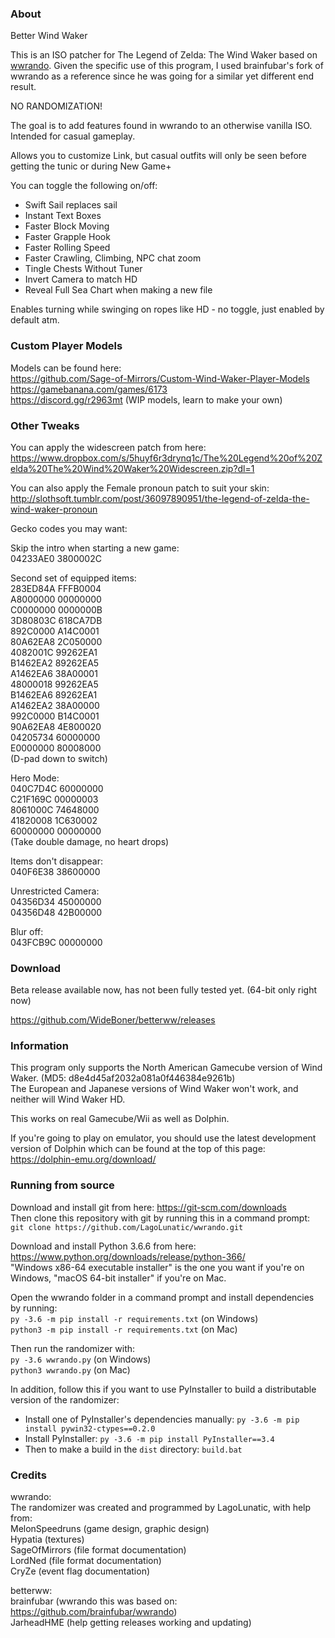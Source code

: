 
### About

Better Wind Waker  
  
This is an ISO patcher for The Legend of Zelda: The Wind Waker based on [wwrando](https://github.com/LagoLunatic/wwrando).
Given the specific use of this program, I used brainfubar's fork of wwrando as a reference since he was going for a similar yet different end result.  
  
  NO RANDOMIZATION!


The goal is to add features found in wwrando to an otherwise vanilla ISO. Intended for casual gameplay.

Allows you to customize Link, but casual outfits will only be seen before getting the tunic or during New Game+  

You can toggle the following on/off:
* Swift Sail replaces sail
* Instant Text Boxes
* Faster Block Moving
* Faster Grapple Hook
* Faster Rolling Speed
* Faster Crawling, Climbing, NPC chat zoom
* Tingle Chests Without Tuner
* Invert Camera to match HD
* Reveal Full Sea Chart when making a new file  

Enables turning while swinging on ropes like HD - no toggle, just enabled by default atm. 
  
### Custom Player Models  
  
Models can be found here:  
https://github.com/Sage-of-Mirrors/Custom-Wind-Waker-Player-Models  
https://gamebanana.com/games/6173  
https://discord.gg/r2963mt (WIP models, learn to make your own)  


### Other Tweaks
  
You can apply the widescreen patch from here: https://www.dropbox.com/s/5huyf6r3drynq1c/The%20Legend%20of%20Zelda%20The%20Wind%20Waker%20Widescreen.zip?dl=1  

You can also apply the Female pronoun patch to suit your skin: http://slothsoft.tumblr.com/post/36097890951/the-legend-of-zelda-the-wind-waker-pronoun  

Gecko codes you may want:  
  
Skip the intro when starting a new game:  
04233AE0 3800002C  
  
Second set of equipped items:  
283ED84A FFFB0004  
A8000000 00000000  
C0000000 0000000B  
3D80803C 618CA7DB  
892C0000 A14C0001  
80A62EA8 2C050000  
4082001C 99262EA1  
B1462EA2 89262EA5  
A1462EA6 38A00001  
48000018 99262EA5  
B1462EA6 89262EA1  
A1462EA2 38A00000  
992C0000 B14C0001  
90A62EA8 4E800020  
04205734 60000000  
E0000000 80008000  
(D-pad down to switch)  
  
Hero Mode:  
040C7D4C 60000000  
C21F169C 00000003  
8061000C 74648000  
41820008 1C630002  
60000000 00000000  
(Take double damage, no heart drops)  
  
Items don't disappear:  
040F6E38 38600000  
  
Unrestricted Camera:  
04356D34 45000000  
04356D48 42B00000  
  
Blur off:  
043FCB9C 00000000  



### Download

Beta release available now, has not been fully tested yet. (64-bit only right now)

https://github.com/WideBoner/betterww/releases

### Information

This program only supports the North American Gamecube version of Wind Waker. (MD5: d8e4d45af2032a081a0f446384e9261b)  
The European and Japanese versions of Wind Waker won't work, and neither will Wind Waker HD.

This works on real Gamecube/Wii as well as Dolphin.

If you're going to play on emulator, you should use the latest development version of Dolphin which can be found at the top of this page: https://dolphin-emu.org/download/

### Running from source

Download and install git from here: https://git-scm.com/downloads  
Then clone this repository with git by running this in a command prompt:  
`git clone https://github.com/LagoLunatic/wwrando.git`  

Download and install Python 3.6.6 from here: https://www.python.org/downloads/release/python-366/  
"Windows x86-64 executable installer" is the one you want if you're on Windows, "macOS 64-bit installer" if you're on Mac.  

Open the wwrando folder in a command prompt and install dependencies by running:  
`py -3.6 -m pip install -r requirements.txt` (on Windows)  
`python3 -m pip install -r requirements.txt` (on Mac)  

Then run the randomizer with:  
`py -3.6 wwrando.py` (on Windows)  
`python3 wwrando.py` (on Mac)  

In addition, follow this if you want to use PyInstaller to build a distributable version of the randomizer:  
* Install one of PyInstaller's dependencies manually: `py -3.6 -m pip install pywin32-ctypes==0.2.0`  
* Install PyInstaller: `py -3.6 -m pip install PyInstaller==3.4`  
* Then to make a build in the `dist` directory: `build.bat`  

### Credits

wwrando:  
The randomizer was created and programmed by LagoLunatic, with help from:  
MelonSpeedruns (game design, graphic design)  
Hypatia (textures)  
SageOfMirrors (file format documentation)  
LordNed (file format documentation)  
CryZe (event flag documentation)  

betterww:  
brainfubar (wwrando this was based on: https://github.com/brainfubar/wwrando)  
JarheadHME (help getting releases working and updating)
